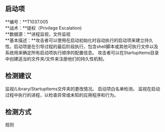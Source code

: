 ## 启动项  
**编号：**T1037.005  
**战术：**提权（Privilege Escalation)  
**数据源：**进程监视，文件监视  
**基本描述：**攻击者可以使用在启动初始化时自动执行的启动项来建立持久性。启动项是在引导过程的最后阶段执行，包含shell脚本或其他可执行文件以及系统用来确定所有启动项执行顺序的配置信息。
攻击者可以在StartupItems目录中创建适当的文件夹/文件来注册他们的持久性机制。  
## 检测建议  
监视/Library/StartupItems文件夹的更改情况。 
启动项白名单检测。
监视在启动过程中执行的进程，以检查异常或未知的应用程序和行为。  
## 检测方式  
规则